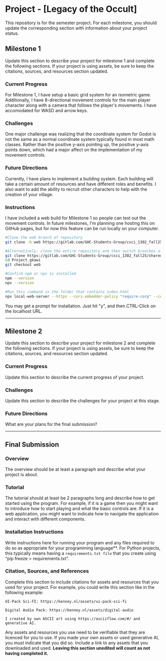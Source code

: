 # Project - [Legacy of the Occult]

This repository is for the semester project. For each milestone, you should update the corresponding
section with information about your project status. 

## Milestone 1

Update this section to describe your project for milestone 1 and complete the following sections. If your project is
using assets, be sure to keep the citations, sources, and resources section updated.

### Current Progress

For Milestone 1, I have setup a basic grid system for an isometric game. Additionally, I have 8-directional movement controls
for the main player character along with a camera that follows the player's movements. I have accomodated for WASD and arrow
keys.

### Challenges

One major challenge was realizing that the coordinate system for Godot is not the same as a normal coordinate system typically
found in most math classes. Rather than the positive y-axis pointing up, the positive y-axis points down, which had a major affect
on the implementation of my movement controls.

### Future Directions

Currently, I have plans to implement a building system. Each building will take a certain amount of resources and have different
roles and benefits. I also want to add the ability to recruit other characters to help with the creation of your village.

### Instructions

I have included a web build for Milestone 1 so people can test out the movement controls. In future milestones, I'm planning one
hosting this on GitHub pages, but for now this feature can be run locally on your computer.

```bash
#Clone the web branch of repository
git clone -b web https://gitlab.com/GHC-Students-Group/csci_1302_fall25/shared/gkawi/Project_gkawi.gitlab

#Alternatively, clone the entire repository and then switch branches afterwards
git clone https://gitlab.com/GHC-Students-Group/csci_1302_fall25/shared/gkawi/Project_gkawi.gitlab
cd Project_gkawi
git checkout web

#Confirm npm or npx is installed
npm --version
npx --version

#Run this command in the folder that contains index.html
npx local-web-server --https --cors.embedder-policy "require-corp" --cors.opener-policy "same-origin" --directory "."
```

You may get a prompt for installation. Just hit "y", and then CTRL-Click on the localhost URL.

---

## Milestone 2

Update this section to describe your project for milestone 2 and complete the following sections. If your project is
using assets, be sure to keep the citations, sources, and resources section updated.

### Current Progress

Update this section to describe the current progress of your project.

### Challenges

Update this section to describe the challenges for your project at this stage.

### Future Directions

What are your plans for the final submission?

---

## Final Submission

### Overview

The overview should be at least a paragraph and describe what your project is about.

### Tutorial

The tutorial should at least be 2 paragraphs long and describe how to get started using the program. For example, if it
is a game then you might want to introduce how to start playing and what the basic controls are. If it is a web
application, you might want to indicate how to navigate the application and interact with different components.

### Installation Instructions

Write instructions here for running your program and any files required to do so as appropriate for your programming
language**. For Python projects, this typically means having a `requirements.txt file` that you create using
“pip freeze > requirements.txt”.

### Citation, Sources, and References

Complete this section to include citations for assets and resources that you used for your project. For example, you could
write this section like in the following example:

```
UI-Pack Sci-FI: https://kenney.nl/assets/ui-pack-sci-fi

Digital Audio Pack: https://kenney.nl/assets/digital-audio

I created by own ASCII art using https://asciiflow.com/#/ and generative AI.
```

Any assets and resources you use need to be verifiable that they are licenced for you to use. If you made your
own assets or used generative AI, you must indicate that you did so. Include a link to any assets that you
downloaded and used. **Leaving this section unedited will count as not having completed it.**
